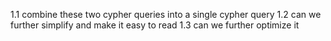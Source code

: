 1.1 combine these two cypher queries into a single cypher query 
1.2 can we further simplify and make it easy to read
1.3 can we further optimize it